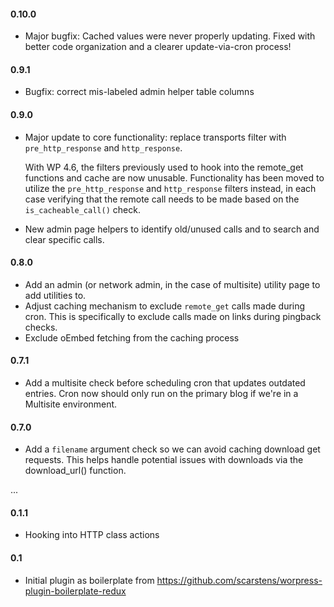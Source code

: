 #### 0.10.0
* Major bugfix: Cached values were never properly updating. Fixed with better code organization 
  and a clearer update-via-cron process!

#### 0.9.1
* Bugfix: correct mis-labeled admin helper table columns

#### 0.9.0
* Major update to core functionality: replace transports filter with `pre_http_response` and `http_response`.
  
  With WP 4.6, the filters previously used to hook into the remote_get functions and 
  cache are now unusable. Functionality has been moved to utilize the `pre_http_response` and 
  `http_response` filters instead, in each case verifying that the remote call needs to be 
  made based on the `is_cacheable_call()` check.
* New admin page helpers to identify old/unused calls and to search and clear specific calls.

#### 0.8.0
* Add an admin (or network admin, in the case of multisite) utility page to add utilities to.
* Adjust caching mechanism to exclude `remote_get` calls made during cron. 
  This is specifically to exclude calls made on links during pingback checks.
* Exclude oEmbed fetching from the caching process

#### 0.7.1
* Add a multisite check before scheduling cron that updates outdated entries. 
  Cron now should only run on the primary blog if we're in a Multisite environment.

#### 0.7.0
* Add a `filename` argument check so we can avoid caching download get requests. 
  This helps handle potential issues with downloads via the download_url() function.

...

#### 0.1.1
* Hooking into HTTP class actions

#### 0.1
* Initial plugin as boilerplate from https://github.com/scarstens/worpress-plugin-boilerplate-redux